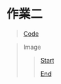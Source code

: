 # 作業二

> [Code](https://github.com/TamTang222/1103328_yzu_swiftui_1121_/blob/main/Hw%232/PaperScissorStone.swift)

> Image
>> [Start](https://github.com/TamTang222/1103328_yzu_swiftui_1121_/blob/main/Hw%232/start.jpeg)
>>
>> [End](https://github.com/TamTang222/1103328_yzu_swiftui_1121_/blob/main/Hw%232/end.jpeg)
